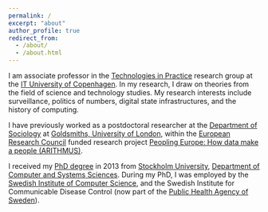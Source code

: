```yaml
---
permalink: /
excerpt: "about"
author_profile: true
redirect_from: 
  - /about/
  - /about.html
---
```


I am associate professor in the [Technologies in Practice](https://itu.dk/tip/) research group at the [IT University of Copenhagen](https://en.itu.dk/). In my research, I draw on theories from the field of science and technology studies. My research interests include surveillance, politics of numbers, digital state infrastructures, and the history of computing.

I have previously worked as a postdoctoral researcher at the [Department of Sociology](https://www.gold.ac.uk/sociology/) at [Goldsmiths, University of London](http://www.gold.ac.uk/), within the [European Research Council](https://erc.europa.eu/) funded research project [Peopling Europe: How data make a people (ARITHMUS)]([http://arithmus.eu/](https://cordis.europa.eu/project/id/615588)).

I received my [PhD degree](http://su.diva-portal.org/smash/record.jsf?pid=diva2%3A643436) in 2013 from [Stockholm University](http://www.su.se/english/), [Department of Computer and Systems Sciences](http://dsv.su.se/en/). During my PhD, I was employed by the [Swedish Institute of Computer Science](https://www.ri.se/), and the Swedish Institute for Communicable Disease Control (now part of the [Public Health Agency of Sweden](https://www.folkhalsomyndigheten.se/smittskydd-beredskap/)).
